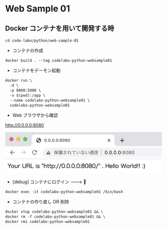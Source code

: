 # Web Sample 01

## Docker コンテナを用いて開発する時

```
cd code-labo/python/web-sample-01
```

+ コンテナの作成

```
docker build . --tag codelabo-python-websample01
```

+ コンテナをデーモン起動

```
docker run \
  -d \
  -p 8080:5000 \
  -v $(pwd):/app \
  --name codelabo-python-websample01 \
  codelabo-python-websample01
```

+ Web ブラウザから確認

http://0.0.0.0:8080

![](./01.png)

+ [debug] コンテナにログイン ---> :whale:

```
docker exec -it codelabo-python-websample01 /bin/bash
```

+ コンテナの作り直し OR 削除

```
docker stop codelabo-python-websample01 && \
docker rm -f codelabo-python-websample01 && \
docker rmi codelabo-python-websample01
```
